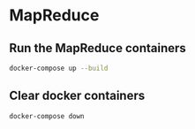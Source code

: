 # MapReduce

## Run the MapReduce containers
```bash
docker-compose up --build
```

## Clear docker containers
```bash
docker-compose down
```
